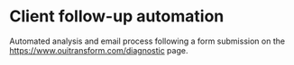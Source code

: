 # Client follow-up automation

Automated analysis and email process following a form submission on the https://www.ouitransform.com/diagnostic page.
